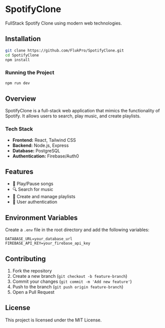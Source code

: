 # SpotifyClone

FullStack Spotify Clone using modern web technologies.

## Installation

```bash
git clone https://github.com/FlukPro/SpotifyClone.git
cd SpotifyClone
npm install
```

### Running the Project

```bash
npm run dev
```

## Overview

SpotifyClone is a full-stack web application that mimics the functionality of Spotify. It allows users to search, play music, and create playlists.

### Tech Stack

- **Frontend:** React, Tailwind CSS
- **Backend:** Node.js, Express
- **Database:** PostgreSQL
- **Authentication:** Firebase/Auth0

## Features

- 🎵 Play/Pause songs
- 🔍 Search for music
- 📂 Create and manage playlists
- 👤 User authentication

## Environment Variables

Create a `.env` file in the root directory and add the following variables:

```plaintext
DATABASE_URL=your_database_url
FIREBASE_API_KEY=your_firebase_api_key
```

## Contributing

1. Fork the repository
2. Create a new branch (`git checkout -b feature-branch`)
3. Commit your changes (`git commit -m 'Add new feature'`)
4. Push to the branch (`git push origin feature-branch`)
5. Open a Pull Request

## License

This project is licensed under the MIT License.
